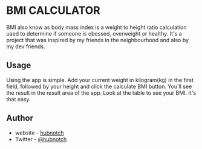 # BMI CALCULATOR

BMI also know as body mass index is a weight to height ratio calculation uaed to determine if someone is obessed, overweight or healthy. It's a project that was inspired by my friends in the neighbourhood and also by my dev friends.

## Usage
Using the app is simple. Add your current weight in kilogram(kg) in the first field, followed by your height and click the calculate BMI button.
You'll see the result in the result area of the app.
Look at the table to see your BMI.
It's that easy.

## Author
- website - [hubnotch](https://www.github.com/Hubnotch)
- Twitter - [@hubnotch](https://www.twitter.com/hubnotch)
